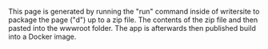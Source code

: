 This page is generated by running the "run" command inside of writersite to package the page ("d") up to a zip file. The contents of the zip file and then pasted into the wwwroot folder.
The app is afterwards then published build into a Docker image.